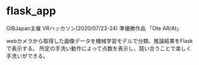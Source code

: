 # flask_app
GIBJapan主催 VRハッカソン(2020/07/23-24) 準優勝作品 「Ote AR/AI」

webカメラから取得した画像データを機械学習モデルで分類、推論結果をFlaskで表示する。
所定の手洗い動作によって点数を表示し、競い合うことで楽しく手洗いができる。
